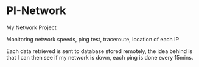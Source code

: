 # PI-Network
My Network Project

Monitoring network speeds, ping test, traceroute, location of each IP

Each data retrieved is sent to database stored remotely,
the idea behind is that I can then see if my network is down,
each ping is done every 15mins.

